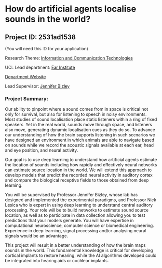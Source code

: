# How do artificial agents localise sounds in the world?

## Project ID: **2531ad1538**
(You will need this ID for your application)

Research Theme: [Information and Communication Technologies](../themes/information-and-communication-technologies.md)

UCL Lead department: [Ear Institute](../departments/ear-institute.md)

[Department Website](https://www.ucl.ac.uk/ear)

Lead Supervisor: [Jennifer Bizley](https://profiles.ucl.ac.uk/31788)

### Project Summary:

Our ability to pinpoint where a sound comes from in space is critical not only for survival, but also for listening to speech in noisy environments. Most studies of sound localisation place static listeners within a ring of fixed speakers. Yet in the real world, sounds move through space, and listeners also move, generating dynamic localisation cues as they do so. To advance our understanding of how the brain supports listening in such scenarios we have designed an environment in which animals are able to navigate based on sounds while we record the acoustic signals available at each ear, head and eye position, and neural activity. 

Our goal is to use deep learning to understand how artificial agents estimate the location of sounds including how rapidly and effectively neural networks can estimate source location in the world. We will extend this approach to develop models that predict the recorded neural activity in auditory cortex and compare the biological receptive fields to those obtained from deep learning. 

You will be supervised by Professor Jennifer Bizley, whose lab has designed and implemented the experimental paradigms, and Professor Nick Lesica who is expert in using deep learning to understand central auditory processing. Your role will be to build networks to estimate sound source location, as well as to participate in data collection allowing you to test predictions that your models generate. You will have expertise in computational neuroscience, computer science or biomedical engineering. Experience in deep learning, signal processing and/or analysing neural signals would be an advantage.

This project will result in a better understanding of how the brain maps sounds in the world. This fundamental knowledge is critical for developing cortical implants to restore hearing, while the AI algorithms developed could be integrated into hearing aids or cochlear implants.
